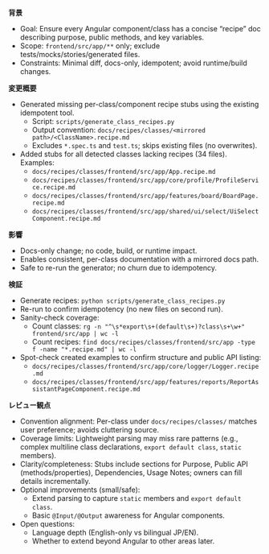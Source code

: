 **背景**
- Goal: Ensure every Angular component/class has a concise “recipe” doc describing purpose, public methods, and key variables.
- Scope: `frontend/src/app/**` only; exclude tests/mocks/stories/generated files.
- Constraints: Minimal diff, docs-only, idempotent; avoid runtime/build changes.

**変更概要**
- Generated missing per-class/component recipe stubs using the existing idempotent tool.
  - Script: `scripts/generate_class_recipes.py`
  - Output convention: `docs/recipes/classes/<mirrored path>/<ClassName>.recipe.md`
  - Excludes `*.spec.ts` and `test.ts`; skips existing files (no overwrites).
- Added stubs for all detected classes lacking recipes (34 files). Examples:
  - `docs/recipes/classes/frontend/src/app/App.recipe.md`
  - `docs/recipes/classes/frontend/src/app/core/profile/ProfileService.recipe.md`
  - `docs/recipes/classes/frontend/src/app/features/board/BoardPage.recipe.md`
  - `docs/recipes/classes/frontend/src/app/shared/ui/select/UiSelectComponent.recipe.md`

**影響**
- Docs-only change; no code, build, or runtime impact.
- Enables consistent, per-class documentation with a mirrored docs path.
- Safe to re-run the generator; no churn due to idempotency.

**検証**
- Generate recipes: `python scripts/generate_class_recipes.py`
- Re-run to confirm idempotency (no new files on second run).
- Sanity-check coverage:
  - Count classes: `rg -n "^\s*export\s+(default\s+)?class\s+\w+" frontend/src/app | wc -l`
  - Count recipes: `find docs/recipes/classes/frontend/src/app -type f -name "*.recipe.md" | wc -l`
- Spot-check created examples to confirm structure and public API listing:
  - `docs/recipes/classes/frontend/src/app/core/logger/Logger.recipe.md`
  - `docs/recipes/classes/frontend/src/app/features/reports/ReportAssistantPageComponent.recipe.md`

**レビュー観点**
- Convention alignment: Per-class under `docs/recipes/classes/` matches user preference; avoids cluttering source.
- Coverage limits: Lightweight parsing may miss rare patterns (e.g., complex multiline class declarations, `export default class`, `static` members).
- Clarity/completeness: Stubs include sections for Purpose, Public API (methods/properties), Dependencies, Usage Notes; owners can fill details incrementally.
- Optional improvements (small/safe):
  - Extend parsing to capture `static` members and `export default class`.
  - Basic `@Input/@Output` awareness for Angular components.
- Open questions:
  - Language depth (English-only vs bilingual JP/EN).
  - Whether to extend beyond Angular to other areas later.